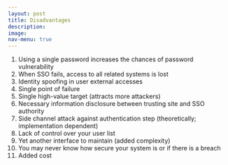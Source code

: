 ```yaml
---
layout: post
title: Disadvantages
description: 
image:
nav-menu: true
---
```


1. Using a single password increases the chances of password vulnerability
2. When SSO fails, access to all related systems is lost
3. Identity spoofing in user external accesses
4. Single point of failure
5. Single high-value target (attracts more attackers)
6. Necessary information disclosure between trusting site and SSO authority
7. Side channel attack against authentication step (theoretically; implementation dependent)
8. Lack of control over your user list
9. Yet another interface to maintain (added complexity)
10. You may never know how secure your system is or if there is a breach
11. Added cost